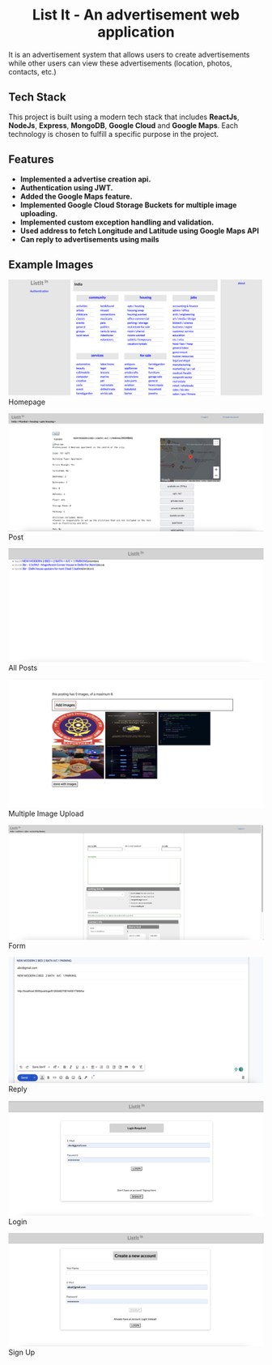 <h1 align="center">
  List It - An advertisement web application
</h1>

It is an advertisement system that allows users to create advertisements while other users can view these advertisements (location, photos, contacts, etc.)

## Tech Stack

This project is built using a modern tech stack that includes **ReactJs**, **NodeJs**, **Express**, **MongoDB**, **Google Cloud** and **Google Maps**. Each technology is chosen to fulfill a specific purpose in the project.

## Features

- **Implemented a advertise creation api.**
- **Authentication using JWT.**
- **Added the Google Maps feature.**
- **Implemented Google Cloud Storage Buckets for multiple image uploading.**
- **Implemented custom exception handling and validation.**
- **Used address to fetch Longitude and Latitude using Google Maps API**
- **Can reply to advertisements using mails**

## Example Images

![Homepage](./images/homepage.png)
Homepage

![Post](./images/post.png)
Post

![All Posts](./images/allposts.png)
All Posts

![Multiple Image Upload](./images/image-upload.png)
Multiple Image Upload

![Form](./images/form.png)
Form

![Reply](./images/reply.png)
Reply

![Login](./images/login.png)
Login

![Sign Up](./images/signup.png)
Sign Up
